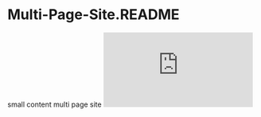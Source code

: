 # Multi-Page-Site.README
small content multi page site
![image alt](https://github.com/layaravi04/Multi-Page-Site.README/blob/e77f7e1ad55e64c2850954d61b2306268a2e612e/ss%20of%20multi.pdf)
